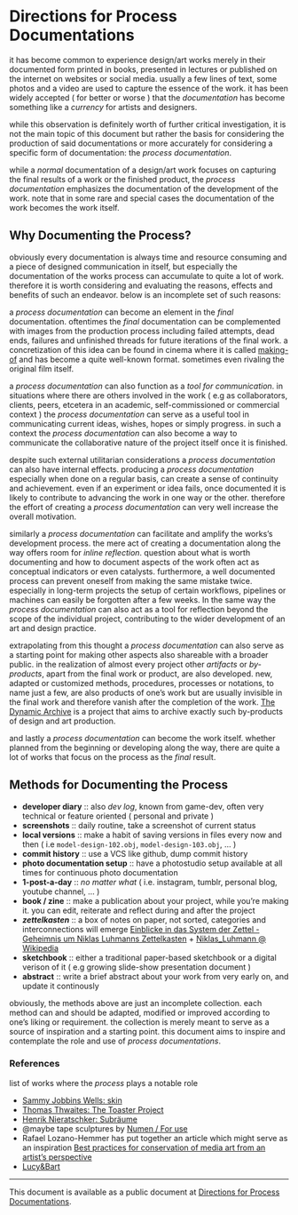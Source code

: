 # Directions for Process Documentations

it has become common to experience design/art works merely in their documented form printed in books, presented in lectures or published on the internet on websites or social media. usually a few lines of text, some photos and a video are used to capture the essence of the work. it has been widely accepted ( for better or worse ) that the *documentation* has become something like a *currency* for artists and designers.

while this observation is definitely worth of further critical investigation, it is not the main topic of this document but rather the basis for considering the production of said documentations or more accurately for considering a specific form of documentation: the *process documentation*.

while a *normal* documentation of a design/art work focuses on capturing the final results of a work or the finished product, the *process documentation* emphasizes the documentation of the development of the work. note that in some rare and special cases the documentation of the work becomes the work itself.

## Why Documenting the Process?

obviously every documentation is always time and resource consuming and a piece of designed communication in itself, but especially the documentation of the works process can accumulate to quite a lot of work. therefore it is worth considering and evaluating the reasons, effects and benefits of such an endeavor. below is an incomplete set of such reasons:

a *process documentation* can become an element in the *final* documentation. oftentimes the *final* documentation can be complemented with images from the production process including failed attempts, dead ends, failures and unfinished threads for future iterations of the final work. a concretization of this idea can be found in cinema where it is called [making-of](https://en.wikipedia.org/wiki/Making-of) and has become a quite well-known format. sometimes even rivaling the original film itself.

a *process documentation* can also function as a *tool for communication*. in situations where there are others involved in the work ( e.g as collaborators, clients, peers, etcetera in an academic, self-commissioned or commercial context ) the *process documentation* can serve as a useful tool in communicating current ideas, wishes, hopes or simply progress. in such a  context the *process documentation* can also become a way to communicate the collaborative nature of the project itself once it is finished.

despite such external utilitarian considerations a *process documentation* can also have internal effects. producing a *process documentation* especially when done on a regular basis, can create a sense of continuity and achievement. even if an experiment or idea fails, once documented it is likely to contribute to advancing the work in one way or the other. therefore the effort of creating a *process documentation* can very well increase the overall motivation.

similarly a *process documentation* can facilitate and amplify the works’s development process. the mere act of creating a documentation along the way offers room for *inline reflection*. question about what is worth documenting and how to document aspects of the work often act as conceptual indicators or even catalysts. furthermore, a well documented process can prevent oneself from making the same mistake twice. especially in long-term projects the setup of certain workflows, pipelines or machines can easily be forgotten after a few weeks. In the same way the *process documentation* can also act as a tool for reflection beyond the scope of the individual project, contributing to the wider development of an art and design practice.

extrapolating from this thought a *process documentation* can also serve as a starting point for making other aspects also shareable with a broader public. in the realization of almost every project other *artifacts* or *by-products*, apart from the final work or product, are also developed. new, adapted or customized methods, procedures, processes or notations, to name just a few, are also products of one’s work but are usually invisible in the final work and therefore vanish after the completion of the work. [The Dynamic Archive](https://thedynamicarchive.net/) is a project that aims to archive exactly such by-products of design and art production.

and lastly a *process documentation* can become the work itself. whether planned from the beginning or developing along the way, there are quite a lot of works that focus on the process as the *final* result.

## Methods for Documenting the Process

- **developer diary** :: also *dev log*, known from game-dev, often very technical or feature oriented ( personal and private )
- **screenshots** :: daily routine, take a screenshot of current status
- **local versions** :: make a habit of saving versions in files every now and then ( i.e `model-design-102.obj`, `model-design-103.obj`, … )
- **commit history** :: use a VCS like github, dump commit history
- **photo documentation setup** :: have a photostudio setup available at all times for continuous photo documentation
- **1-post-a-day** :: *no matter what* ( i.e. instagram, tumblr, personal blog, youtube channel, … ) 
- **book / zine** :: make a publication about your project, while you’re making it. you can edit, reiterate and reflect during and after the project
- ***zettelkasten*** :: a box of notes on paper, not sorted, categories and interconnections will emerge [Einblicke in das System der Zettel - Geheimnis um Niklas Luhmanns Zettelkasten](https://www.youtube.com/watch?v=4veq2i3teVk) + [Niklas_Luhmann @ Wikipedia](https://en.wikipedia.org/wiki/Niklas_Luhmann)
- **sketchbook** :: either a traditional paper-based sketchbook or a digital verison of it ( e.g growing slide-show presentation document )
- **abstract** :: write a brief abstract about your work from very early on, and update it continously

obviously, the methods above are just an incomplete collection. each method can and should be adapted, modified or improved according to one’s liking or requirement. the collection is merely meant to serve as a source of inspiration and a starting point. this document aims to inspire and contemplate the role and use of *process documentations*.

### References

list of works where the *process* plays a notable role

- [Sammy Jobbins Wells: skin](http://digitalmedia-bremen.de/project/skin/)
- [Thomas Thwaites: The Toaster Project](https://www.thomasthwaites.com/the-toaster-project/)
- [Henrik Nieratschker: Subräume](http://digitalmedia-bremen.de/project/subraume/)
- @maybe tape sculptures by [Numen / For use](http://numen.eu/installations/tape/des-moines/)
- Rafael Lozano-Hemmer has put together an article which might serve as an inspiration [Best practices for conservation of media art from an artist’s perspective](http://dm-hb.de/8o)
- [Lucy&Bart](https://www.lucymcrae.net/lucyandbart)

---

This document is available as a public document at [Directions for Process Documentations](http://dm-hb.de/dmdp).

<!--

## todo

- @todo(add references)
- @todo(process *shaping* tools e.g GANT )
- @todo(quantifying process e.g measuring time, gauging resources )

-->
